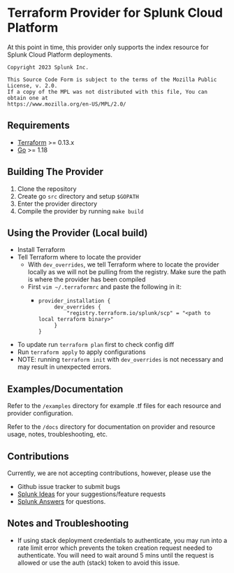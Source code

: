 # Terraform Provider for Splunk Cloud Platform 

At this point in time, this provider only supports the index resource for Splunk Cloud Platform deployments. 

```
Copyright 2023 Splunk Inc. 

This Source Code Form is subject to the terms of the Mozilla Public License, v. 2.0. 
If a copy of the MPL was not distributed with this file, You can obtain one at 
https://www.mozilla.org/en-US/MPL/2.0/
```

## Requirements

-	[Terraform](https://www.terraform.io/downloads.html) >= 0.13.x
-	[Go](https://golang.org/doc/install) >= 1.18

## Building The Provider  

1. Clone the repository
1. Create go ```src``` directory and setup ```$GOPATH ```
1. Enter the provider directory 
1. Compile the provider by running ```make build```

## Using the Provider (Local build)

- Install Terraform
- Tell Terraform where to locate the provider 
  - With `dev_overrides`, we tell Terraform where to locate the provider locally as we will not be pulling from the registry. Make sure the path is where the provider has been compiled 
  - First `vim ~/.terraformrc` and paste the following in it:
    - ```
      provider_installation {
           dev_overrides {
               "registry.terraform.io/splunk/scp" = "<path to local terraform binary>"
           }
      }

- To update run ```terraform plan``` first to check config diff
- Run ```terraform apply``` to apply configurations
- NOTE: running `terraform init` with `dev_overrides` is not necessary and may result in unexpected errors. 

## Examples/Documentation 

Refer to the `/examples` directory for example .tf files for each resource and provider configuration. 

Refer to the `/docs` directory for documentation on provider and resource usage, notes, troubleshooting, etc. 


## Contributions 

Currently, we are not accepting contributions, however, please use the
- Github issue tracker to submit bugs
- [Splunk Ideas](https://ideas.splunk.com/) for your suggestions/feature requests 
- [Splunk Answers](https://community.splunk.com/t5/Community/ct-p/en-us) for questions.

## Notes and Troubleshooting 

- If using stack deployment credentials to authenticate, you may run into a rate limit error which prevents the token creation request 
  needed to authenticate. You will need to wait around 5 mins until the request is allowed or use the auth (stack) token to avoid this issue. 





